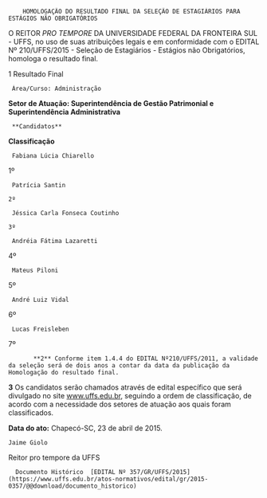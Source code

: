         HOMOLOGAÇÃO DO RESULTADO FINAL DA SELEÇÃO DE ESTAGIÁRIOS PARA ESTÁGIOS NÃO OBRIGATÓRIOS  

O REITOR *PRO TEMPORE* DA UNIVERSIDADE FEDERAL DA FRONTEIRA SUL - UFFS, no uso de suas atribuições legais e em conformidade com o EDITAL Nº 210/UFFS/2015 - Seleção de Estagiários - Estágios não Obrigatórios, homologa o resultado final.

 1 Resultado Final

     Área/Curso: Administração

 **Setor de Atuação: Superintendência de Gestão Patrimonial e Superintendência Administrativa**

     **Candidatos**

   **Classificação**

     Fabiana Lúcia Chiarello

   1º

     Patrícia Santin

    2º 

     Jéssica Carla Fonseca Coutinho

    3º 

     Andréia Fátima Lazaretti

   4º

     Mateus Piloni

   5º

     André Luiz Vidal

   6º

     Lucas Freisleben

   7º

           **2** Conforme item 1.4.4 do EDITAL Nº210/UFFS/2011, a validade da seleção será de dois anos a contar da data da publicação da Homologação do resultado final.

 **3** Os candidatos serão chamados através de edital específico que será divulgado no site www.uffs.edu.br, seguindo a ordem de classificação, de acordo com a necessidade dos setores de atuação aos quais foram classificados.

  

   **Data do ato:** Chapecó-SC, 23 de abril de 2015.   
 

    Jaime Giolo   
 Reitor pro tempore da UFFS 

      Documento Histórico  [EDITAL Nº 357/GR/UFFS/2015](https://www.uffs.edu.br/atos-normativos/edital/gr/2015-0357/@@download/documento_historico)     
      